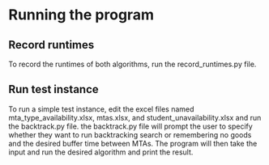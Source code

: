# Running the program

## Record runtimes
To record the runtimes of both algorithms, run the record_runtimes.py file.

## Run test instance
To run a simple test instance, edit the excel files named mta_type_availability.xlsx, mtas.xlsx, and student_unavailability.xlsx and run the backtrack.py file. the backtrack.py file will prompt the user to specify whether they want to run backtracking search or remembering no goods and the desired buffer time between MTAs. The program will then take the input and run the desired algorithm and print the result.
